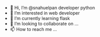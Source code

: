 - 👋 Hi, I’m @snahuelpan developer python 
- 👀 I’m interested in web developer
- 🌱 I’m currently learning flask
- 💞️ I’m looking to collaborate on ...
- 📫 How to reach me ...

<!---
snahuelpan/snahuelpan is a ✨ special ✨ repository because its `README.md` (this file) appears on your GitHub profile.
You can click the Preview link to take a look at your changes.
--->
